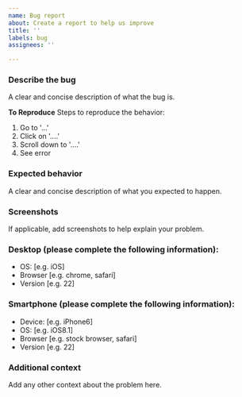 ```yaml
---
name: Bug report
about: Create a report to help us improve
title: ''
labels: bug
assignees: ''

---
```


### Describe the bug ###
A clear and concise description of what the bug is.

**To Reproduce**
Steps to reproduce the behavior:
1. Go to '...'
2. Click on '....'
3. Scroll down to '....'
4. See error

### Expected behavior ###
A clear and concise description of what you expected to happen.

### Screenshots ###
If applicable, add screenshots to help explain your problem.

### Desktop (please complete the following information): ###
 - OS: [e.g. iOS]
 - Browser [e.g. chrome, safari]
 - Version [e.g. 22]

### Smartphone (please complete the following information): ###
 - Device: [e.g. iPhone6]
 - OS: [e.g. iOS8.1]
 - Browser [e.g. stock browser, safari]
 - Version [e.g. 22]

### Additional context ###
Add any other context about the problem here.
